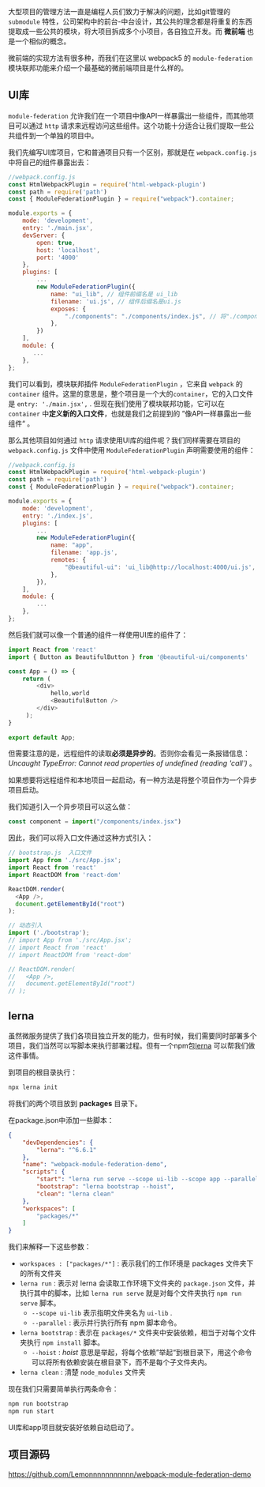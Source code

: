 大型项目的管理方法一直是编程人员们致力于解决的问题，比如git管理的 `submodule` 特性，公司架构中的前台-中台设计，其公共的理念都是将重复的东西提取成一些公共的模块，将大项目拆成多个小项目，各自独立开发。而 **微前端** 也是一个相似的概念。

微前端的实现方法有很多种，而我们在这里以 webpack5 的 `module-federation` 模块联邦功能来介绍一个最基础的微前端项目是什么样的。

## UI库

`module-federation` 允许我们在一个项目中像API一样暴露出一些组件，而其他项目可以通过 `http` 请求来远程访问这些组件。这个功能十分适合让我们提取一些公共组件到一个单独的项目中。

我们先编写UI库项目，它和普通项目只有一个区别，那就是在 `webpack.config.js` 中将自己的组件暴露出去：


```js
//webpack.config.js
const HtmlWebpackPlugin = require('html-webpack-plugin')
const path = require('path')
const { ModuleFederationPlugin } = require("webpack").container;

module.exports = {
    mode: 'development',
    entry: './main.jsx',
    devServer: {
        open: true,
        host: 'localhost',
        port: '4000'
    },
    plugins: [
        ...
        new ModuleFederationPlugin({
            name: "ui_lib", // 组件前缀名是 ui_lib
            filename: 'ui.js', // 组件后缀名是ui.js
            exposes: {
                "./components": "./components/index.js", // 将"./components/index.js"中的组件通过路径"./components"暴露出去。
            },
        })
    ],
    module: {
       ...
    },
};

```

我们可以看到，模块联邦插件 `ModuleFederationPlugin` ，它来自 `webpack` 的 `container` 组件。这里的意思是，整个项目是一个大的`container`，它的入口文件是 `entry: './main.jsx',` . 但现在我们使用了模块联邦功能，它可以在 `container` 中**定义新的入口文件**，也就是我们之前提到的 ”像API一样暴露出一些组件“ 。


那么其他项目如何通过 `http` 请求使用UI库的组件呢？我们同样需要在项目的 `webpack.config.js` 文件中使用 `ModuleFederationPlugin` 声明需要使用的组件：

```js
//webpack.config.js
const HtmlWebpackPlugin = require('html-webpack-plugin')
const path = require('path')
const { ModuleFederationPlugin } = require("webpack").container;

module.exports = {
    mode: 'development',
    entry: './index.js',
    plugins: [
        ...
        new ModuleFederationPlugin({
            name: "app",
            filename: 'app.js',
            remotes: {
                "@beautiful-ui": 'ui_lib@http://localhost:4000/ui.js', // 从前缀名为ui_lib的项目中读取 "http://localhost:4000/ui.js" 文件，将其作为 "@beautiful-ui" 模块引入。
            },
        }),
    ],
    module: {
        ...
    },
};

```

然后我们就可以像一个普通的组件一样使用UI库的组件了：


```js
import React from 'react'
import { Button as BeautifulButton } from '@beautiful-ui/components'

const App = () => {
    return ( 
        <div>
            hello,world
            <BeautifulButton />
        </div>
     );
}
 
export default App;
```

但需要注意的是，远程组件的读取**必须是异步的**。否则你会看见一条报错信息：*Uncaught TypeError: Cannot read properties of undefined (reading 'call')* 。

如果想要将远程组件和本地项目一起启动，有一种方法是将整个项目作为一个异步项目启动。

我们知道引入一个异步项目可以这么做：

```js
const component = import("/components/index.jsx") 
```

因此，我们可以将入口文件通过这种方式引入：

```js
// bootstrap.js  入口文件
import App from './src/App.jsx';
import React from 'react'
import ReactDOM from 'react-dom'

ReactDOM.render(
  <App />,
  document.getElementById("root")
);
```

```js
// 动态引入
import ('./bootstrap');
// import App from './src/App.jsx';
// import React from 'react'
// import ReactDOM from 'react-dom'

// ReactDOM.render(
//   <App />,
//   document.getElementById("root")
// );
```

## lerna

虽然微服务提供了我们各项目独立开发的能力，但有时候，我们需要同时部署多个项目，我们当然可以写脚本来执行部署过程。但有一个npm包[lerna](https://lerna.js.org/) 可以帮我们做这件事情。

到项目的根目录执行：

```bash
npx lerna init
```

将我们的两个项目放到 **packages** 目录下。

在package.json中添加一些脚本：

```json
{
	"devDependencies": {
		"lerna": "^6.6.1"
	},
	"name": "webpack-module-federation-demo",
	"scripts": {
		"start": "lerna run serve --scope ui-lib --scope app --parallel",
		"bootstrap": "lerna bootstrap --hoist",
		"clean": "lerna clean"
	},
	"workspaces": [
		"packages/*"
	]
}
```

我们来解释一下这些参数：
- `workspaces : ["packages/*"]` : 表示我们的工作环境是 packages 文件夹下的所有文件夹
- `lerna run` : 表示对 lerna 会读取工作环境下文件夹的 `package.json` 文件，并执行其中的脚本，比如 `lerna run serve` 就是对每个文件夹执行 `npm run serve` 脚本。
  - `--scope ui-lib` 表示指明文件夹名为 `ui-lib` .
  - `--parallel` : 表示并行执行所有 npm 脚本命令。
- `lerna bootstrap` : 表示在 `packages/*` 文件夹中安装依赖，相当于对每个文件夹执行 `npm install` 脚本。
  - `--hoist` : *hoist* 意思是举起，将每个依赖”举起“到根目录下，用这个命令可以将所有依赖安装在根目录下，而不是每个子文件夹内。
- `lerna clean` : 清楚 `node_modules` 文件夹


现在我们只需要简单执行两条命令：

```bash
npm run bootstrap
npm run start
```

UI库和app项目就安装好依赖自动启动了。

## 项目源码

https://github.com/Lemonnnnnnnnnnn/webpack-module-federation-demo
